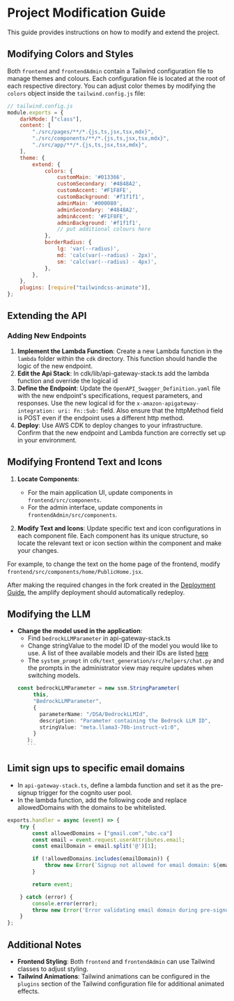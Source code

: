# Project Modification Guide

This guide provides instructions on how to modify and extend the project.


## Modifying Colors and Styles

Both `frontend` and `frontendAdmin` contain a Tailwind configuration file to manage themes and colours. Each configuration file is located at the root of each respective directory. You can adjust color themes by modifying the `colors` object inside the `tailwind.config.js` file:

```javascript
// tailwind.config.js
module.exports = {
    darkMode: ["class"],
    content: [
        "./src/pages/**/*.{js,ts,jsx,tsx,mdx}",
        "./src/components/**/*.{js,ts,jsx,tsx,mdx}",
        "./src/app/**/*.{js,ts,jsx,tsx,mdx}",
    ],
    theme: {
        extend: {
            colors: {
                customMain: '#013366',
                customSecondary: '#4848A2',
                customAccent: '#F1F8FE',
                customBackground: '#f1f1f1',
                adminMain: '#000080',
                adminSecondary: '#4848A2',
                adminAccent: '#F1F8FE',
                adminBackground: '#f1f1f1',
                // put additional colours here
            },
            borderRadius: {
                lg: 'var(--radius)',
                md: 'calc(var(--radius) - 2px)',
                sm: 'calc(var(--radius) - 4px)',
            },
        },
    },
    plugins: [require("tailwindcss-animate")],
};
```
## Extending the API

### Adding New Endpoints

1. **Implement the Lambda Function**: Create a new Lambda function in the `lambda` folder within the `cdk` directory. This function should handle the logic of the new endpoint.
2. **Edit the Api Stack**: In cdk/lib/api-gateway-stack.ts add the lambda function and override the logical id
3. **Define the Endpoint**: Update the `OpenAPI_Swagger_Definition.yaml` file with the new endpoint's specifications, request parameters, and responses. Use the new logical id for the `x-amazon-apigateway-integration:
        uri:
          Fn::Sub:` field. Also ensure that the httpMethod field is POST even if the endpoint uses a different http method.
4. **Deploy**: Use AWS CDK to deploy changes to your infrastructure. Confirm that the new endpoint and Lambda function are correctly set up in your environment.

## Modifying Frontend Text and Icons

1. **Locate Components**:
   - For the main application UI, update components in `frontend/src/components`.
   - For the admin interface, update components in `frontendAdmin/src/components`.

2. **Modify Text and Icons**: Update specific text and icon configurations in each component file. Each component has its unique structure, so locate the relevant text or icon section within the component and make your changes.

For example, to change the text on the home page of the frontend, modify `frontend/src/components/home/PublicHome.jsx`.

After making the required changes in the fork created in the [Deployment Guide](./docs/deploymentGuide.md), the amplify deployment should automatically redeploy.

## Modifying the LLM

- **Change the model used in the application**:
   - Find `bedrockLLMParameter` in api-gateway-stack.ts
   - Change stringValue to the model ID of the model you would like to use. A list of thee available models and their IDs are listed [here](https://docs.aws.amazon.com/bedrock/latest/userguide/models-supported.html)
   - The `system_prompt` in `cdk/text_generation/src/helpers/chat.py` and the prompts in the administrator view may require updates when switching models.
   ```typescript
   const bedrockLLMParameter = new ssm.StringParameter(
        this,
        "BedrockLLMParameter",
        {
          parameterName: "/DSA/BedrockLLMId",
          description: "Parameter containing the Bedrock LLM ID",
          stringValue: "meta.llama3-70b-instruct-v1:0",
        }
      );
      ```
## Limit sign ups to specific email domains

- In `api-gateway-stack.ts`, define a lambda function and set it as the pre-signup trigger for the cognito user pool.
- In the lambda function, add the following code and replace allowedDomains with the domains to be whitelisted.
```javascript
exports.handler = async (event) => {
    try {
        const allowedDomains = ["gmail.com","ubc.ca"]
        const email = event.request.userAttributes.email;
        const emailDomain = email.split('@')[1];

        if (!allowedDomains.includes(emailDomain)) {
            throw new Error(`Signup not allowed for email domain: ${emailDomain}`);
        }

        return event;

    } catch (error) {
        console.error(error);
        throw new Error('Error validating email domain during pre-signup.');
    }
};
```

## Additional Notes

- **Frontend Styling**: Both `frontend` and `frontendAdmin` can use Tailwind classes to adjust styling.
- **Tailwind Animations**: Tailwind animations can be configured in the `plugins` section of the Tailwind configuration file for additional animated effects.


